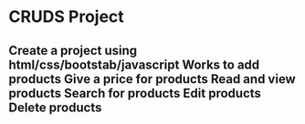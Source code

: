 <h1>CRUDS Project</h1>
<h2>Create a project using html/css/bootstab/javascript
Works to add products Give a price for products Read and view products Search for products Edit products Delete products</h2>
